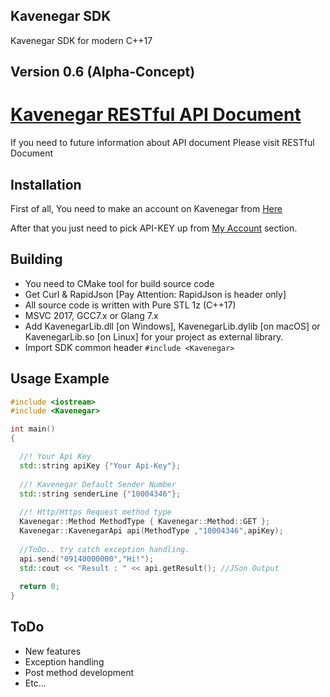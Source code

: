 ## Kavenegar SDK
Kavenegar SDK for modern C++17

## Version 0.6 (Alpha-Concept)

# <a href="http://kavenegar.com/rest.html">Kavenegar RESTful API Document</a>
If you need to future information about API document Please visit RESTful Document

## Installation
<p>
First of all, You need to make an account on Kavenegar from <a href="https://panel.kavenegar.com/Client/Membership/Register">Here</a>
</p>
<p>
After that you just need to pick API-KEY up from <a href="http://panel.kavenegar.com/Client/setting/index">My Account</a> section.
 
## Building

- You need to CMake tool for build source code
- Get Curl & RapidJson [Pay Attention: RapidJson is header only]
- All source code is written with Pure STL 1z (C++17)
- MSVC 2017, GCC7.x or Glang 7.x
- Add KavenegarLib.dll [on Windows], KavenegarLib.dylib [on macOS] or KavenegarLib.so [on Linux] for your project as external library.
- Import SDK common header ```#include <Kavenegar>```

## Usage Example
```cpp
#include <iostream>
#include <Kavenegar>

int main()
{

  //! Your Api Key
  std::string apiKey {"Your Api-Key"};
  
  //! Kavenegar Default Sender Number 
  std::string senderLine {"10004346"};
  
  //! Http/Https Request method type
  Kavenegar::Method MethodType { Kavenegar::Method::GET };
  Kavenegar::KavenegarApi api(MethodType ,"10004346",apiKey);
  
  //ToDo.. try catch exception handling.
  api.send("09140000000","Hi!");
  std::cout << "Result : " << api.getResult(); //JSon Output
    
  return 0;
}

```

## **ToDo**
 * New features
 * Exception handling
 * Post method development
 * Etc...
